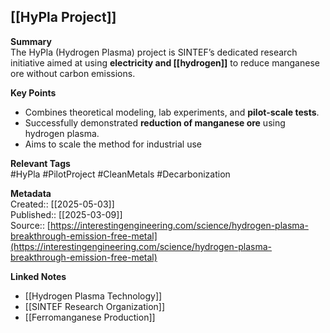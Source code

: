 ## [[HyPla Project]]

**Summary**  
The HyPla (Hydrogen Plasma) project is SINTEF’s dedicated research initiative aimed at using **electricity and [[hydrogen]]** to reduce manganese ore without carbon emissions.

**Key Points**  
- Combines theoretical modeling, lab experiments, and **pilot-scale tests**.  
- Successfully demonstrated **reduction of manganese ore** using hydrogen plasma.  
- Aims to scale the method for industrial use

**Relevant Tags**  
#HyPla #PilotProject #CleanMetals #Decarbonization 

**Metadata**  
Created:: [[2025-05-03]]  
Published:: [[2025-03-09]]  
Source:: [https://interestingengineering.com/science/hydrogen-plasma-breakthrough-emission-free-metal](https://interestingengineering.com/science/hydrogen-plasma-breakthrough-emission-free-metal)

**Linked Notes**  
- [[Hydrogen Plasma Technology]]  
- [[SINTEF Research Organization]]  
- [[Ferromanganese Production]]

